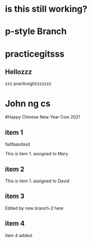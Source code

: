 # is this still working?

# p-style Branch

# practicegitsss

## Hellozzz

zzz practicegitzzzzzzz

# John ng cs

#Happy Chinese New Year Cow 2021

## item 1

fadfaasdasd

This is item 1. assigned to Mary

## item 2

This is item 1. assigned to David

## item 3

Edited by new branch-2 here

## item 4

Item 4 added.
